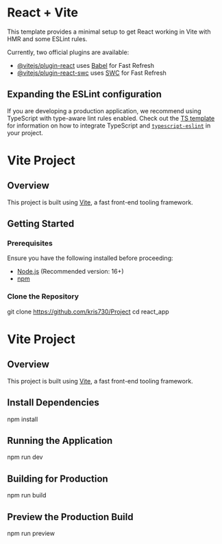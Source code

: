 

# React + Vite

This template provides a minimal setup to get React working in Vite with HMR and some ESLint rules.

Currently, two official plugins are available:

- [@vitejs/plugin-react](https://github.com/vitejs/vite-plugin-react/blob/main/packages/plugin-react) uses [Babel](https://babeljs.io/) for Fast Refresh
- [@vitejs/plugin-react-swc](https://github.com/vitejs/vite-plugin-react/blob/main/packages/plugin-react-swc) uses [SWC](https://swc.rs/) for Fast Refresh

## Expanding the ESLint configuration

If you are developing a production application, we recommend using TypeScript with type-aware lint rules enabled. Check out the [TS template](https://github.com/vitejs/vite/tree/main/packages/create-vite/template-react-ts) for information on how to integrate TypeScript and [`typescript-eslint`](https://typescript-eslint.io) in your project.

# Vite Project

##  Overview
This project is built using [Vite](https://vitejs.dev/), a fast front-end tooling framework.

##  Getting Started

###  Prerequisites
Ensure you have the following installed before proceeding:
- [Node.js](https://nodejs.org/) (Recommended version: 16+)
- [npm](https://www.npmjs.com/) 

###  Clone the Repository

git clone https://github.com/kris730/Project
cd react_app

# Vite Project

##  Overview
This project is built using [Vite](https://vitejs.dev/), a fast front-end tooling framework.

## Install Dependencies
npm install

## Running the Application
npm run dev

## Building for Production
npm run build

## Preview the Production Build
npm run preview


